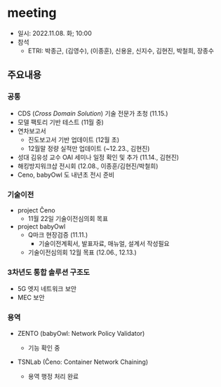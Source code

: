 # meeting
- 일시: 2022.11.08. 화; 10:00
- 참석
  - ETRI: 박종근, (김영수), (이종훈), 신용윤, 신지수, 김현진, 박철희, 장종수

## 주요내용
### 공통
- CDS (_Cross Domain Solution_) 기술 전문가 초청 (11.15.)
- 모델 팩토리 기반 테스트 (11월 중)
- 연차보고서
  - 진도보고서 기반 업데이트 (12월 초)
  - 12월말 정량 실적만 업데이트 (~12.23., 김현진)
- 성대 김유성 교수 OAI 세미나 일정 확인 및 추가 (11.14., 김현진)
- 해킹방지워크샵 전시회 (12.08., 이종훈/김현진/박철희)
- Ceno, babyOwl 도 내년초 전시 준비

### 기술이전
- project Ĉeno
  - 11월 22일 기술이전심의회 목표
- project babyOwl
  - Q마크 현장검증 (11.11.)
    - 기술이전계획서, 발표자료, 매뉴얼, 설계서 작성필요
  - 기술이전심의회 12월 목표 (12.06., 12.13.)

### 3차년도 통합 솔루션 구조도
- 5G 엣지 네트워크 보안
- MEC 보안

### 용역
- ZENTO (babyOwl: Network Policy Validator)
  - 기능 확인 중

- TSNLab (Ĉeno: Container Network Chaining)
  - 용역 행정 처리 완료
